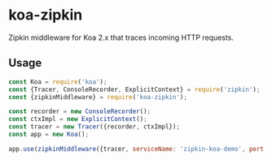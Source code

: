 # koa-zipkin

Zipkin middleware for Koa 2.x that traces incoming HTTP requests.

## Usage
```js
const Koa = require('koa');
const {Tracer, ConsoleRecorder, ExplicitContext} = require('zipkin');
const {zipkinMiddleware} = require('koa-zipkin');

const recorder = new ConsoleRecorder();
const ctxImpl = new ExplicitContext();
const tracer = new Tracer({recorder, ctxImpl});
const app = new Koa();

app.use(zipkinMiddleware({tracer, serviceName: 'zipkin-koa-demo', port: 3000}));
```
